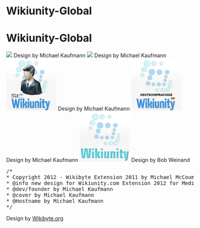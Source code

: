 Wikiunity-Global
================


Wikiunity-Global
================


<img src="https://raw.github.com/McCouman/Wikiunity-Legend-Tag/master/Wikiunity.png">
Design by Michael Kaufmann
<img src="https://raw.github.com/McCouman/Wikiunity-Global/master/GlobWU/HomePack/de/images/Community-Wikiunity.png">
Design by Michael Kaufmann
<img src="https://github.com/McCouman/Wikiunity-Global/blob/master/GlobWU/HomePack/de/images/Staff-wu-logo.png">
Design by Michael Kaufmann
<img src="https://github.com/McCouman/Wikiunity-Global/blob/master/GlobWU/HomePack/de/images/WUDE-wiki-logo.png">
Design by Michael Kaufmann
<img src="https://github.com/McCouman/Wikiunity-Global/blob/master/GlobWU/HomePack/de/images/WUDE-wiki-logo2.png">
Design by Bob Weinand
<pre>/*
* Copyright 2012 - Wikibyte Extension 2011 by Michael McCouman jr. 
* @info new design for Wikiunity.com Extension 2012 for MediaWiki
* @dev/founder by Michael Kaufmann
* @cover by Michael Kaufmann
* @Hostname by Michael Kaufmann
*/
</pre>

Design by <a href="http://wikibyte.org">Wikibyte.org</a>
